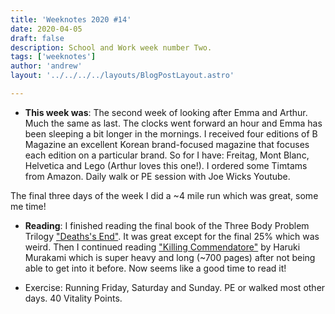 ```yaml
---
title: 'Weeknotes 2020 #14'
date: 2020-04-05
draft: false
description: School and Work week number Two.
tags: ['weeknotes']
author: 'andrew'
layout: '../../../../layouts/BlogPostLayout.astro'

---
```

- **This week was**: The second week of looking after Emma and Arthur. Much the same as last. The clocks went forward an hour and Emma has been sleeping a bit longer in the mornings. I received four editions of B Magazine an excellent Korean brand-focused magazine that focuses each edition on a particular brand. So for I have: Freitag, Mont Blanc, Helvetica and Lego (Arthur loves this one!). I ordered some Timtams from Amazon. Daily walk or PE session with Joe Wicks Youtube.

The final three days of the week I did a ~4 mile run which was great, some me time!

- **Reading**: I finished reading the final book of the Three Body Problem Trilogy ["Deaths's End"](https://en.wikipedia.org/wiki/Death%27s_End). It was great except for the final 25% which was weird. Then I continued reading ["Killing Commendatore"](https://www.goodreads.com/book/show/38820047-killing-commendatore) by Haruki Murakami which is super heavy and long (~700 pages) after not being able to get into it before. Now seems like a good time to read it!

- Exercise: Running Friday, Saturday and Sunday. PE or walked most other days. 40 Vitality Points.

